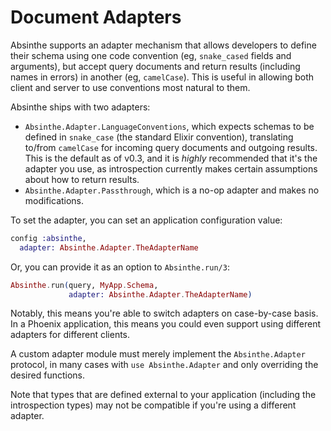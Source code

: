 # Document Adapters

Absinthe supports an adapter mechanism that allows developers to define their
schema using one code convention (eg, `snake_cased` fields and arguments), but
accept query documents and return results (including names in errors) in
another (eg, `camelCase`). This is useful in allowing both client and server to
use conventions most natural to them.

Absinthe ships with two adapters:

* `Absinthe.Adapter.LanguageConventions`, which expects schemas to be defined
  in `snake_case` (the standard Elixir convention), translating to/from `camelCase`
  for incoming query documents and outgoing results. This is the default as of v0.3,
  and it is _highly_ recommended that it's the adapter you use, as introspection
  currently makes certain assumptions about how to return results.
* `Absinthe.Adapter.Passthrough`, which is a no-op adapter and makes no
  modifications.

To set the adapter, you can set an application configuration value:

```elixir
config :absinthe,
  adapter: Absinthe.Adapter.TheAdapterName
```

Or, you can provide it as an option to `Absinthe.run/3`:

```elixir
Absinthe.run(query, MyApp.Schema,
             adapter: Absinthe.Adapter.TheAdapterName)
```

Notably, this means you're able to switch adapters on case-by-case basis.
In a Phoenix application, this means you could even support using different
adapters for different clients.

A custom adapter module must merely implement the `Absinthe.Adapter` protocol,
in many cases with `use Absinthe.Adapter` and only overriding the desired
functions.

Note that types that are defined external to your application (including
the introspection types) may not be compatible if you're using a different
adapter.
